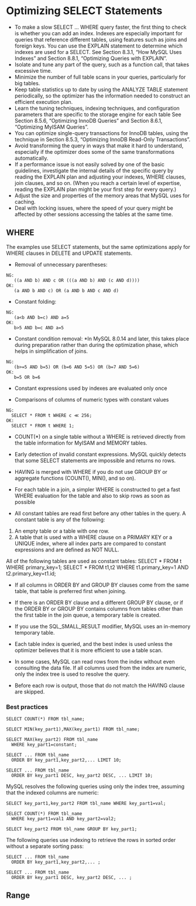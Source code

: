 # Optimizing SELECT Statements

- To make a slow SELECT ... WHERE query faster, the first thing to check is whether you can add an index.
Indexes are especially important for queries that reference different tables, using features such as joins and foreign keys. You can use the EXPLAIN statement to determine which indexes are used for a SELECT.
See Section 8.3.1, “How MySQL Uses Indexes” and Section 8.8.1, “Optimizing Queries with EXPLAIN”.
- Isolate and tune any part of the query, such as a function call, that takes excessive time.
- Minimize the number of full table scans in your queries, particularly for big tables.
- Keep table statistics up to date by using the ANALYZE TABLE statement periodically, so the optimizer has the information needed to construct an efficient execution plan.
- Learn the tuning techniques, indexing techniques, and configuration parameters that are specific to the storage engine for each table
See Section 8.5.6, “Optimizing InnoDB Queries” and Section 8.6.1, “Optimizing MyISAM Queries”.
- You can optimize single-query transactions for InnoDB tables, using the technique in Section 8.5.3, “Optimizing InnoDB Read-Only Transactions”.
- Avoid transforming the query in ways that make it hard to understand, especially if the optimizer does some of the same transformations automatically.
- If a performance issue is not easily solved by one of the basic guidelines, investigate the internal details of the specific query by reading the EXPLAIN plan and adjusting your indexes, WHERE clauses, join clauses, and so on. 
(When you reach a certain level of expertise, reading the EXPLAIN plan might be your first step for every query.)
- Adjust the size and properties of the memory areas that MySQL uses for caching.
- Deal with locking issues, where the speed of your query might be affected by other sessions accessing the tables at the same time.


## WHERE
The examples use SELECT statements, but the same optimizations apply for WHERE clauses in DELETE and UPDATE statements.

- Removal of unnecessary parentheses:
```
NG:
   ((a AND b) AND c OR (((a AND b) AND (c AND d))))
OK:
   (a AND b AND c) OR (a AND b AND c AND d)
```

- Constant folding:
```
NG:
   (a<b AND b=c) AND a=5
OK:
   b>5 AND b=c AND a=5
```

- Constant condition removal:
*In MySQL 8.0.14 and later, this takes place during preparation rather than during the optimization phase, which helps in simplification of joins.
```
NG:
   (b>=5 AND b=5) OR (b=6 AND 5=5) OR (b=7 AND 5=6)
OK:
   b=5 OR b=6
```
- Constant expressions used by indexes are evaluated only once

- Comparisons of columns of numeric types with constant values
```
NG:
  SELECT * FROM t WHERE c ≪ 256;
OK:
  SELECT * FROM t WHERE 1;
```

- COUNT(*) on a single table without a WHERE is retrieved directly from the table information for MyISAM and MEMORY tables.

- Early detection of invalid constant expressions. 
MySQL quickly detects that some SELECT statements are impossible and returns no rows.

- HAVING is merged with WHERE if you do not use GROUP BY or aggregate functions (COUNT(), MIN(), and so on).

- For each table in a join, a simpler WHERE is constructed to get a fast WHERE evaluation for the table and also to skip rows as soon as possible

- All constant tables are read first before any other tables in the query. A constant table is any of the following:
1. An empty table or a table with one row.
2. A table that is used with a WHERE clause on a PRIMARY KEY or a UNIQUE index, where all index parts are compared to constant expressions and are defined as NOT NULL.

All of the following tables are used as constant tables:
SELECT * FROM t WHERE primary_key=1;
SELECT * FROM t1,t2
  WHERE t1.primary_key=1 AND t2.primary_key=t1.id;

- If all columns in ORDER BY and GROUP BY clauses come from the same table, that table is preferred first when joining.

- If there is an ORDER BY clause and a different GROUP BY clause, or if the ORDER BY or GROUP BY contains columns from tables other than the first table in the join queue, a temporary table is created.

- If you use the SQL_SMALL_RESULT modifier, MySQL uses an in-memory temporary table.

- Each table index is queried, and the best index is used unless the optimizer believes that it is more efficient to use a table scan.

- In some cases, MySQL can read rows from the index without even consulting the data file. If all columns used from the index are numeric, only the index tree is used to resolve the query.

- Before each row is output, those that do not match the HAVING clause are skipped.


### Best practices
```
SELECT COUNT(*) FROM tbl_name;

SELECT MIN(key_part1),MAX(key_part1) FROM tbl_name;

SELECT MAX(key_part2) FROM tbl_name
  WHERE key_part1=constant;

SELECT ... FROM tbl_name
  ORDER BY key_part1,key_part2,... LIMIT 10;

SELECT ... FROM tbl_name
  ORDER BY key_part1 DESC, key_part2 DESC, ... LIMIT 10;
```

MySQL resolves the following queries using only the index tree, assuming that the indexed columns are numeric:
```
SELECT key_part1,key_part2 FROM tbl_name WHERE key_part1=val;

SELECT COUNT(*) FROM tbl_name
  WHERE key_part1=val1 AND key_part2=val2;

SELECT key_part2 FROM tbl_name GROUP BY key_part1;
```

The following queries use indexing to retrieve the rows in sorted order without a separate sorting pass:
```
SELECT ... FROM tbl_name
  ORDER BY key_part1,key_part2,... ;

SELECT ... FROM tbl_name
  ORDER BY key_part1 DESC, key_part2 DESC, ... ;
```

## Range 

